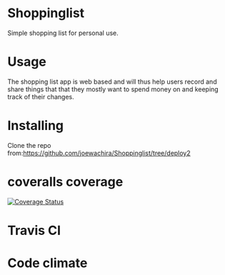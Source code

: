 # Shoppinglist
Simple shopping list for personal use.


# Usage

The shopping list app is web based and will thus help users record and share things that that they mostly want to spend money
on and keeping track of their changes.

# Installing
Clone the repo from:https://github.com/joewachira/Shoppinglist/tree/deploy2

# coveralls coverage
[![Coverage Status](https://coveralls.io/repos/github/joewachira/Shoppinglist/badge.svg?branch=deploy2)](https://coveralls.io/github/joewachira/Shoppinglist?branch=deploy2)

# Travis CI


# Code climate

